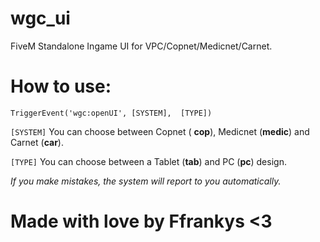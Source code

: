 # wgc_ui
FiveM Standalone Ingame UI for VPC/Copnet/Medicnet/Carnet.

# How to use:
```
TriggerEvent('wgc:openUI', [SYSTEM],  [TYPE])
```

`[SYSTEM]` You can choose between Copnet ( **cop**), Medicnet (**medic**) and Carnet (**car**).

`[TYPE]` You can choose between a Tablet (**tab**) and PC (**pc**) design.

*If you make mistakes, the system will report to you automatically.*

# Made with love by Ffrankys <3

